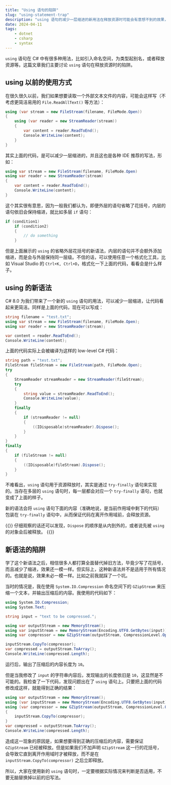 ```yaml
---
title: "Using 语句的陷阱"
slug: "using-statement-trap"
description: "using 语句的减少一层缩进的新用法在释放资源时可能会有意想不到的效果，不能无脑使用。"
date: 2024-04-11
tags:
    - dotnet
    - csharp
    - syntax
---
```


`using` 语句在 C# 中有很多种用法，比如引入命名空间，为类型起别名，或者释放资源等。这篇文章我们主要讨论 `using` 语句在释放资源时的陷阱。

## using 以前的使用方式

在很久很久以前，我们如果想要读取一个外部文本文件的内容，可能会这样写（不考虑更简洁易用的 `File.ReadAllText()` 等方法）：

```csharp
using (var stream = new FileStream(filename, FileMode.Open))
{
    using (var reader = new StreamReader(stream))
    {
        var content = reader.ReadToEnd();
        Console.WriteLine(content);
    }
}
```

其实上面的代码，是可以减少一层缩进的，并且这也是各种 IDE 推荐的写法，形如：

```csharp
using var stream = new FileStream(filename, FileMode.Open)
using var reader = new StreamReader(stream)
{
    var content = reader.ReadToEnd();
    Console.WriteLine(content);
}
```

这个其实很有意思，因为一般我们都认为，即便外层的语句省略了花括号，内层的语句依旧会保持缩进，就比如多层 `if` 语句：

```csharp
if (condition1)
    if (condition2)
    {
        // do something
    }
```

但是上面展示的 `using` 的省略外层花括号的新语法，内层的语句并不会额外添加缩进，而是会与外层保持同一层级。不信的话，可以使用任意一个格式化工具，比如 Visual Studio 的 `Ctrl+K, Ctrl+D`，格式化一下上面的代码，看看会是什么样子。

## using 的新语法

C# 8.0 为我们带来了一个新的 `using` 语句的用法，可以减少一层缩进，让代码看起来更简洁。同样是上面的代码，现在可以写成：

```csharp
string filename = "test.txt";
using var stream = new FileStream(filename, FileMode.Open);
using var reader = new StreamReader(stream);

var content = reader.ReadToEnd();
Console.WriteLine(content);
```

上面的代码实际上会被编译为这样的 low-level C# 代码：

```csharp
string path = "test.txt";
FileStream fileStream = new FileStream(path, FileMode.Open);
try
{
    StreamReader streamReader = new StreamReader(fileStream);
    try
    {
        string value = streamReader.ReadToEnd();
        Console.WriteLine(value);
    }
    finally
    {
        if (streamReader != null)
        {
            ((IDisposable)streamReader).Dispose();
        }
    }
}
finally
{
    if (fileStream != null)
    {
        ((IDisposable)fileStream).Dispose();
    }
}
```

不难看出，`using` 语句用于资源释放时，其实是通过 `try-finally` 语句来实现的。当存在多层的 `using` 语句时，每一层都会对应一个 `try-finally` 语句，也就变成了上面的样子。

新的语法会将 `using` 语句下面的内容（准确地说，是当前作用域中剩下的代码）包装在 `try-finally` 语句中，从而保证代码在离开作用域前，会释放资源。

{{<notice info>}}
仔细观察的话还可以发现，`Dispose` 的顺序是从内到外的，或者说先被 `using` 的对象会后被释放。
{{</notice>}}

## 新语法的陷阱

学了这个新语法之后，相信很多人都打算全面替代掉旧方法，毕竟少写了花括号，而且减少了缩进，效果还一模一样。但实际上，这种新语法并不是适用于所有情况的。也就是说，效果未必一模一样。比如之前我就踩了一个坑。

当时的情况是，我在使用 `System.IO.Compression` 命名空间下的 `GZipStream` 来压缩一个文本，并输出压缩后的内容。我使用的代码如下：

```csharp
using System.IO.Compression;
using System.Text;

string input = "text to be compressed.";

using var outputStream = new MemoryStream();
using var inputStream = new MemoryStream(Encoding.UTF8.GetBytes(input));
using var compressor = new GZipStream(outputStream, CompressionLevel.Optimal);

inputStream.CopyTo(compressor);
var compressed = outputStream.ToArray();
Console.WriteLine(compressed.Length);
```

运行后，输出了压缩后的内容长度为 `10`。

但是当我修改了 `input` 的字符串内容后，发现输出的长度依旧是 `10`，这显然是不可能的。我检查了一下代码，发现问题出在了 `using` 语句上。只要把上面的代码修改成这样，就能得到正确的结果：

```csharp
using var outputStream = new MemoryStream();
using (var inputStream = new MemoryStream(Encoding.UTF8.GetBytes(input)))
using (var compressor = new GZipStream(outputStream, CompressionLevel.Optimal))
{
    inputStream.CopyTo(compressor);
}
var compressed = outputStream.ToArray();
Console.WriteLine(compressed.Length);
```

造成这一现象的原因是，如果想要得到正确的压缩后的内容，需要保证 `GZipStream` 已经被释放。但是如果我们不加声明 `GZipStream` 这一行的花括号，会导致它直到离开作用域时才被释放，而不是在 `inputStream.CopyTo(compressor)` 之后立即释放。

所以，大家在使用新的 `using` 语句时，一定要根据实际情况来判断是否适用，不要无脑替换掉以前的旧写法。